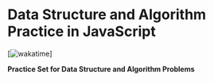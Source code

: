 # Data Structure and Algorithm Practice in JavaScript

[![wakatime](https://wakatime.com/badge/github/utsavneutron/JavaScript-Data-Structures-and-Algorithm.svg)]

__Practice Set for Data Structure and Algorithm Problems__
